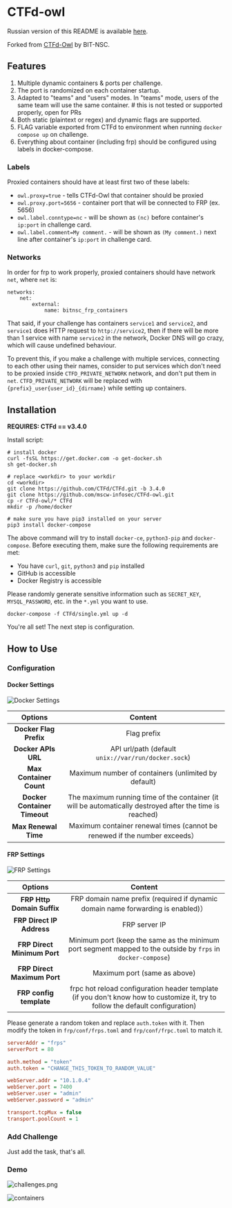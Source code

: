 # CTFd-owl

Russian version of this README is available [here](./README-RU.md). 

Forked from [CTFd-Owl](https://github.com/BIT-NSC/ctfd-owl.git) by BIT-NSC.

## Features

1. Multiple dynamic containers & ports per challenge.
2. The port is randomized on each container startup.
3. Adapted to "teams" and "users" modes. In "teams" mode, users of the same team will use the same container. # this is not tested or supported properly, open for PRs
4. Both static (plaintext or regex) and dynamic flags are supported.
5. FLAG variable exported from CTFd to environment when running `docker compose up` on challenge.
6. Everything about container (including frp) should be configured using labels in docker-compose.

### Labels
Proxied containers should have at least first two of these labels:
- `owl.proxy=true` - tells CTFd-Owl that container should be proxied
- `owl.proxy.port=5656` - container port that will be connected to FRP (ex. 5656)
- `owl.label.conntype=nc` - will be shown as `(nc)` before container's `ip:port` in challenge card.
- `owl.label.comment=My comment.` - will be shown as `(My comment.)` next line after container's `ip:port` in challenge card.

### Networks
In order for frp to work properly, proxied containers should have network `net`, where `net` is:
```
networks:
    net:
        external:
            name: bitnsc_frp_containers
```

That said, if your challenge has containers `service1` and `service2`, and `service1` does HTTP request to `http://service2`, then
if there will be more than 1 service with name `service2` in the network, Docker DNS will go crazy, which will cause undefined behaviour.

To prevent this, if you make a challenge with multiple services, connecting to each other using their names, consider to
put services which don't need to be proxied inside `CTFD_PRIVATE_NETWORK` network, and don't put them in `net`.
`CTFD_PRIVATE_NETWORK` will be replaced with `{prefix}_user{user_id}_{dirname}` while setting up containers.

## Installation

**REQUIRES: CTFd == v3.4.0**

Install script:

```shell
# install docker
curl -fsSL https://get.docker.com -o get-docker.sh
sh get-docker.sh

# replace <workdir> to your workdir
cd <workdir>
git clone https://github.com/CTFd/CTFd.git -b 3.4.0
git clone https://github.com/mscw-infosec/CTFd-owl.git
cp -r CTFd-owl/* CTFd
mkdir -p /home/docker

# make sure you have pip3 installed on your server
pip3 install docker-compose
```

The above command will try to install `docker-ce`, `python3-pip` and `docker-compose`. Before executing them, make sure
the following requirements are met:

* You have `curl`, `git`, `python3` and `pip` installed
* GitHub is accessible
* Docker Registry is accessible

Please randomly generate sensitive information such as `SECRET_KEY`, `MYSQL_PASSWORD`, etc. in the `*.yml` you want to
use.

```shell
docker-compose -f CTFd/single.yml up -d
```

You're all set! The next step is configuration.

## How to Use

### Configuration

#### Docker Settings

![Docker Settings](./assets/ctfd-owl_admin_settings-docker.png)

|           Options            |                                                 Content                                                  |
|:----------------------------:|:--------------------------------------------------------------------------------------------------------:|
|    **Docker Flag Prefix**    |                                               Flag prefix                                                |
|     **Docker APIs URL**      |                            API url/path (default `unix://var/run/docker.sock`)                            |
|   **Max Container Count**    |                           Maximum number of containers (unlimited by default)                            |
| **Docker Container Timeout** | The maximum running time of the container (it will be automatically destroyed after the time is reached) |
|     **Max Renewal Time**     |                Maximum container renewal times (cannot be renewed if the number exceeds）                 |

#### FRP Settings

![FRP Settings](./assets/ctfd-owl_admin_settings-frp.png)

|           Options           |                                                            Content                                                             |
|:---------------------------:|:------------------------------------------------------------------------------------------------------------------------------:|
| **FRP Http Domain Suffix**  |                        FRP domain name prefix (required if dynamic domain name forwarding is enabled)）                         |
|  **FRP Direct IP Address**  |                                                         FRP server IP                                                          |
| **FRP Direct Minimum Port** |          Minimum port (keep the same as the minimum port segment mapped to the outside by `frps` in `docker-compose`)          |
| **FRP Direct Maximum Port** |                                                  Maximum port (same as above)                                                  |
|   **FRP config template**   | frpc hot reload configuration header template (if you don't know how to customize it, try to follow the default configuration) |

Please generate a random token and replace `auth.token` with it. Then modify the token in `frp/conf/frps.toml` and `frp/conf/frpc.toml` to match it.
```ini
serverAddr = "frps"
serverPort = 80

auth.method = "token" 
auth.token = "CHANGE_THIS_TOKEN_TO_RANDOM_VALUE"

webServer.addr = "10.1.0.4"
webServer.port = 7400
webServer.user = "admin"
webServer.password = "admin"

transport.tcpMux = false
transport.poolCount = 1
```

### Add Challenge

Just add the task, that's all.

### Demo

![challenges.png](./assets/challenges.png)

![containers](./assets/ctfd-owl_admin_containers.png)

